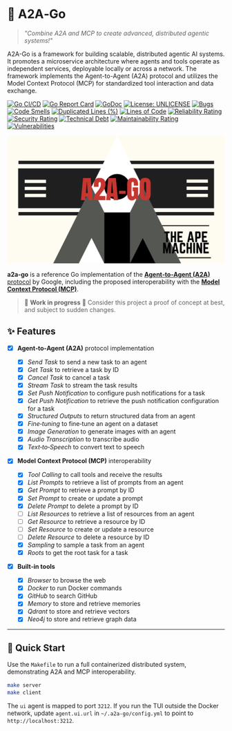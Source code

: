 # 🌈 A2A‑Go

> _"Combine A2A and MCP to create advanced, distributed agentic systems!"_

A2A-Go is a framework for building scalable, distributed agentic AI systems. It promotes a microservice architecture where agents and tools operate as independent services, deployable locally or across a network. The framework implements the Agent-to-Agent (A2A) protocol and utilizes the Model Context Protocol (MCP) for standardized tool interaction and data exchange.

[![Go CI/CD](https://github.com/theapemachine/a2a-go/actions/workflows/main.yml/badge.svg)](https://github.com/theapemachine/a2a-go/actions/workflows/main.yml)
[![Go Report Card](https://goreportcard.com/badge/github.com/theapemachine/a2a-go)](https://goreportcard.com/report/github.com/theapemachine/a2a-go)
[![GoDoc](https://godoc.org/github.com/theapemachine/a2a-go?status.svg)](https://godoc.org/github.com/theapemachine/a2a-go)
[![License: UNLICENSE](https://img.shields.io/badge/License-UNLICENSE-green.svg)](https://opensource.org/licenses/MIT)
[![Bugs](https://sonarcloud.io/api/project_badges/measure?project=TheApeMachine_a2a-go&metric=bugs)](https://sonarcloud.io/summary/new_code?id=TheApeMachine_a2a-go)
[![Code Smells](https://sonarcloud.io/api/project_badges/measure?project=TheApeMachine_a2a-go&metric=code_smells)](https://sonarcloud.io/summary/new_code?id=TheApeMachine_a2a-go)
[![Duplicated Lines (%)](https://sonarcloud.io/api/project_badges/measure?project=TheApeMachine_a2a-go&metric=duplicated_lines_density)](https://sonarcloud.io/summary/new_code?id=TheApeMachine_a2a-go)
[![Lines of Code](https://sonarcloud.io/api/project_badges/measure?project=TheApeMachine_a2a-go&metric=ncloc)](https://sonarcloud.io/summary/new_code?id=TheApeMachine_a2a-go)
[![Reliability Rating](https://sonarcloud.io/api/project_badges/measure?project=TheApeMachine_a2a-go&metric=reliability_rating)](https://sonarcloud.io/summary/new_code?id=TheApeMachine_a2a-go)
[![Security Rating](https://sonarcloud.io/api/project_badges/measure?project=TheApeMachine_a2a-go&metric=security_rating)](https://sonarcloud.io/summary/new_code?id=TheApeMachine_a2a-go)
[![Technical Debt](https://sonarcloud.io/api/project_badges/measure?project=TheApeMachine_a2a-go&metric=sqale_index)](https://sonarcloud.io/summary/new_code?id=TheApeMachine_a2a-go)
[![Maintainability Rating](https://sonarcloud.io/api/project_badges/measure?project=TheApeMachine_a2a-go&metric=sqale_rating)](https://sonarcloud.io/summary/new_code?id=TheApeMachine_a2a-go)
[![Vulnerabilities](https://sonarcloud.io/api/project_badges/measure?project=TheApeMachine_a2a-go&metric=vulnerabilities)](https://sonarcloud.io/summary/new_code?id=TheApeMachine_a2a-go)

![A2A‑Go](a2a-go.png)

**a2a‑go** is a reference Go implementation of the [**Agent‑to‑Agent (A2A)**
protocol](https://google.github.io/A2A/#/) by Google, including the proposed
interoperability with the [**Model Context Protocol (MCP)**](https://modelcontextprotocol.io).

> 🚧 **Work in progress** 🚧 Consider this project a proof of concept at best, and subject
> to sudden changes.

## ✨ Features

- [x] **Agent‑to‑Agent (A2A)** protocol implementation

  - [x] _Send Task_ to send a new task to an agent
  - [x] _Get Task_ to retrieve a task by ID
  - [x] _Cancel Task_ to cancel a task
  - [x] _Stream Task_ to stream the task results
  - [x] _Set Push Notification_ to configure push notifications for a task
  - [x] _Get Push Notification_ to retrieve the push notification configuration for a task
  - [x] _Structured Outputs_ to return structured data from an agent
  - [x] _Fine‑tuning_ to fine‑tune an agent on a dataset
  - [x] _Image Generation_ to generate images with an agent
  - [x] _Audio Transcription_ to transcribe audio
  - [x] _Text‑to‑Speech_ to convert text to speech

- [x] **Model Context Protocol (MCP)** interoperability

  - [x] _Tool Calling_ to call tools and receive the results
  - [x] _List Prompts_ to retrieve a list of prompts from an agent
  - [x] _Get Prompt_ to retrieve a prompt by ID
  - [x] _Set Prompt_ to create or update a prompt
  - [x] _Delete Prompt_ to delete a prompt by ID
  - [ ] _List Resources_ to retrieve a list of resources from an agent
  - [ ] _Get Resource_ to retrieve a resource by ID
  - [ ] _Set Resource_ to create or update a resource
  - [ ] _Delete Resource_ to delete a resource by ID
  - [x] _Sampling_ to sample a task from an agent
  - [x] _Roots_ to get the root task for a task

- [x] **Built‑in tools**

  - [x] _Browser_ to browse the web
  - [x] _Docker_ to run Docker commands
  - [x] _GitHub_ to search GitHub
  - [x] _Memory_ to store and retrieve memories
  - [x] _Qdrant_ to store and retrieve vectors
  - [x] _Neo4j_ to store and retrieve graph data

---

## 🚀 Quick Start

Use the `Makefile` to run a full containerized distributed system, demonstrating A2A and MCP interoperability.

```bash
make server
make client
```

The `ui` agent is mapped to port `3212`. If you run the TUI outside the Docker
network, update `agent.ui.url` in `~/.a2a-go/config.yml` to point to
`http://localhost:3212`.
